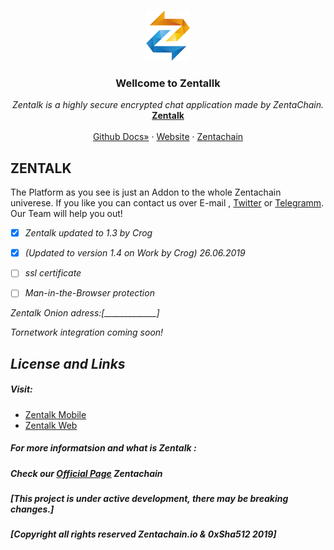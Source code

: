 



<!--
*** Hey, Welcome to Zentalks GitHub Page, we hope you like it :)
-->



<!-- Zenta LOGO -->
<br />
<p align="center">
  <a href="zentachain.com">
    <img src="https://raw.githubusercontent.com/ZentaChain/Zentadex/master/logo.png" alt="Logo" width="70" height="80">
  </a>

  <h3 align="center">Wellcome to Zentallk</h3>

  <p align="center"><em>
   Zentalk is a highly secure encrypted chat application made by ZentaChain.
    </em><br/>
    <a href="http://zentalk.chat"><strong>Zentalk</strong></a>
    <br/>
    <br/>
    <a href="https://github.com/ZentaChain/Zentalk-Web/">Github Docs»</a>
    ·
    <a href="http://zentalk.chat">Website</a>
    ·
    <a href="http://Zentachain.io">Zentachain</a>
  </p>
</p>



<!-- ABOUT ZENTADEX -->

## ZENTALK

The Platform as you see is just an Addon to the whole Zentachain univerese. If you like you can contact us over E-mail , [Twitter](https://twitter.com/zentachain) or [Telegramm](https://t.me/ZentachainOfficialChat). Our Team will help you out!



- [x] *Zentalk updated to 1.3 by Crog*

- [x]  *(Updated to version 1.4 on Work by Crog) 26.06.2019*

- [ ]  *ssl certificate*

- [ ]  *Man-in-the-Browser protection*

*Zentalk Onion adress:[_____________]*

*Tornetwork integration coming soon!*

<!-- LICENSE -->
## *License and Links*
##### Visit:
* [Zentalk Mobile](https://github.com/ZentaChain/Zentalk-Mobile)
* [Zentalk Web](www.zentalk.chat)

##### *For more informatsion and what is Zentalk :*
##### *Check our [Official Page](https://zentachain.io/) Zentachain*

##### *[This project is under active development, there may be breaking changes.]*
##### *[Copyright all rights reserved Zentachain.io & 0xSha512 2019]*


